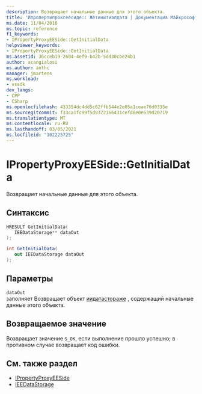 ```yaml
---
description: Возвращает начальные данные для этого объекта.
title: 'Ипропертипроксеесиде:: Жетинитиалдата | Документация Майкрософт'
ms.date: 11/04/2016
ms.topic: reference
f1_keywords:
- IPropertyProxyEESide::GetInitialData
helpviewer_keywords:
- IPropertyProxyEESide::GetInitialData
ms.assetid: 36cceb19-2604-4ef9-b42b-5dd30cbe24b1
author: acangialosi
ms.author: anthc
manager: jmartens
ms.workload:
- vssdk
dev_langs:
- CPP
- CSharp
ms.openlocfilehash: 433354dc4dd5c62ffb544e2e05a1ceae76d0335e
ms.sourcegitcommit: f33ca1fc99f5d9372166431cefd0e0e639d20719
ms.translationtype: MT
ms.contentlocale: ru-RU
ms.lasthandoff: 03/05/2021
ms.locfileid: "102225725"
---
```

# <a name="ipropertyproxyeesidegetinitialdata"></a>IPropertyProxyEESide::GetInitialData
Возвращает начальные данные для этого объекта.

## <a name="syntax"></a>Синтаксис

```cpp
HRESULT GetInitialData(
   IEEDataStorage** dataOut
);
```

```csharp
int GetInitialData(
   out IEEDataStorage dataOut
);
```

## <a name="parameters"></a>Параметры
`dataOut`\
заполняет Возвращает объект [иидатастораже](../../../extensibility/debugger/reference/ieedatastorage.md) , содержащий начальные данные этого объекта.

## <a name="return-value"></a>Возвращаемое значение
 Возвращает значение `S_OK`, если выполнение прошло успешно; в противном случае возвращает код ошибки.

## <a name="see-also"></a>См. также раздел
- [IPropertyProxyEESide](../../../extensibility/debugger/reference/ipropertyproxyeeside.md)
- [IEEDataStorage](../../../extensibility/debugger/reference/ieedatastorage.md)
